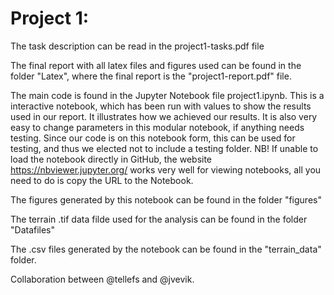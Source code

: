 # Project 1:

The task description can be read in the project1-tasks.pdf file

The final report with all latex files and figures used can be found in the folder "Latex",
where the final report is the "project1-report.pdf" file.

The main code is found in the Jupyter Notebook file project1.ipynb. This is a interactive notebook,
which has been run with values to show the results used in our report. It illustrates how we
achieved our results. It is also very easy to change parameters in this modular notebook, if anything needs testing. Since our code is on this notebook form, this can be used for testing,
and thus we elected not to include a testing folder. 
NB! If unable to load the notebook directly in GitHub, the website https://nbviewer.jupyter.org/ works very well for viewing notebooks, all you need to do is copy the URL to the Notebook.


The figures generated by this notebook can be found in the folder "figures"

The terrain .tif data filde used for the analysis can be found in the folder "Datafiles"

The .csv files generated by the notebook can be found in the "terrain_data" folder.

Collaboration between @tellefs and @jvevik.
